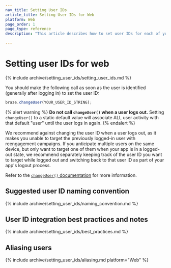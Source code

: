 ```yaml
---
nav_title: Setting User IDs
article_title: Setting User IDs for Web
platform: Web
page_order: 1
page_type: reference
description: "This article describes how to set user IDs for each of your users, including best practices and important points to consider before making any changes."
 
---
```


# Setting user IDs for web

{% include archive/setting_user_ids/setting_user_ids.md %}

You should make the following call as soon as the user is identified (generally after logging in) to set the user ID:

```javascript
braze.changeUser(YOUR_USER_ID_STRING);
```

{% alert warning %}
**Do not call `changeUser()` when a user logs out.** Setting `changeUser()` to a static default value will associate ALL user activity with that default "user" until the user logs in again.
{% endalert %}

We recommend against changing the user ID when a user logs out, as it makes you unable to target the previously logged-in user with reengagement campaigns. If you anticipate multiple users on the same device, but only want to target one of them when your app is in a logged-out state, we recommend separately keeping track of the user ID you want to target while logged out and switching back to that user ID as part of your app's logout process.

Refer to the [`changeUser()` documentation][4] for more information.

## Suggested user ID naming convention

{% include archive/setting_user_ids/naming_convention.md %}

## User ID integration best practices and notes

{% include archive/setting_user_ids/best_practices.md %}

## Aliasing users

{% include archive/setting_user_ids/aliasing.md platform="Web" %}

[1]: {{site.baseurl}}/developer_guide/rest_api/user_data/#user-data
[2]: {{site.baseurl}}/api/endpoints/messaging/
[4]: https://js.appboycdn.com/web-sdk/latest/doc/modules/braze.html#changeuser "Javadocs"
[5]: https://www.braze.com/docs/user_guide/data_and_analytics/user_data_collection/user_profile_lifecycle/#user-aliases
